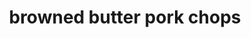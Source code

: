 ---
id: 5b4ebce7496b470014a9c74c
servings:
notes:
directions:
ingredients:
rating: 0
ease:

category: main course
href: 'https://iamhomesteader.com/pork-chops/'
totalTime:
cookTime:
prepTime:
title: browned butter pork chops
path: /browned-butter-pork-chops
---